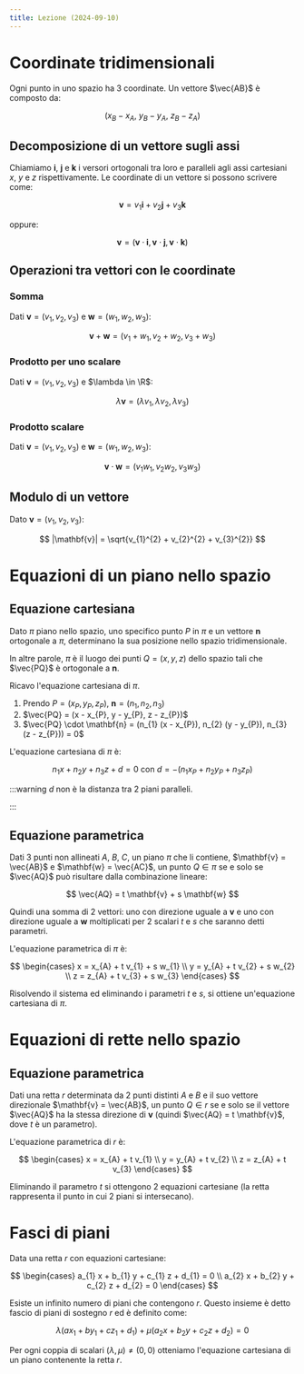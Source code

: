 ```yaml
---
title: Lezione (2024-09-10)
---
```


# Coordinate tridimensionali

Ogni punto in uno spazio ha 3 coordinate. Un vettore $\vec{AB}$ è composto da:

$$
(x_{B} - x_{A},\ y_{B} - y_{A},\ z_{B} - z_{A})
$$

## Decomposizione di un vettore sugli assi

Chiamiamo $\mathbf{i}$, $\mathbf{j}$ e $\mathbf{k}$ i versori ortogonali tra
loro e paralleli agli assi cartesiani $x$, $y$ e $z$ rispettivamente. Le
coordinate di un vettore si possono scrivere come:

$$
\mathbf{v} = v_{1} \mathbf{i} + v_{2} \mathbf{j} + v_{3} \mathbf{k}
$$

oppure:

$$
\mathbf{v} = (\mathbf{v} \cdot \mathbf{i}, \mathbf{v} \cdot \mathbf{j}, \mathbf{v} \cdot \mathbf{k})
$$

## Operazioni tra vettori con le coordinate

### Somma

Dati $\mathbf{v} = (v_{1}, v_{2}, v_{3})$ e
$\mathbf{w} = (w_{1}, w_{2}, w_{3})$:

$$
\mathbf{v} + \mathbf{w} = (v_{1} + w_{1}, v_{2} + w_{2}, v_{3} + w_{3})
$$

### Prodotto per uno scalare

Dati $\mathbf{v} = (v_{1}, v_{2}, v_{3})$ e $\lambda \in \R$:

$$
\lambda \mathbf{v} = (\lambda v_{1}, \lambda v_{2}, \lambda v_{3})
$$

### Prodotto scalare

Dati $\mathbf{v} = (v_{1}, v_{2}, v_{3})$ e
$\mathbf{w} = (w_{1}, w_{2}, w_{3})$:

$$
\mathbf{v} \cdot \mathbf{w} = (v_{1} w_{1}, v_{2} w_{2}, v_{3} w_{3})
$$

## Modulo di un vettore

Dato $\mathbf{v} = (v_{1}, v_{2}, v_{3})$:

$$
|\mathbf{v}| = \sqrt{v_{1}^{2} + v_{2}^{2} +  v_{3}^{2}}
$$

# Equazioni di un piano nello spazio

## Equazione cartesiana

Dato $\pi$ piano nello spazio, uno specifico punto $P$ in $\pi$ e un vettore
$\mathbf{n}$ ortogonale a $\pi$, determinano la sua posizione nello spazio
tridimensionale.

In altre parole, $\pi$ è il luogo dei punti $Q = (x, y, z)$ dello spazio tali
che $\vec{PQ}$ è ortogonale a $\mathbf{n}$.

Ricavo l'equazione cartesiana di $\pi$.

1. Prendo $P = (x_{P}, y_{P}, z_{P})$, $\mathbf{n} = (n_{1}, n_{2}, n_{3})$
2. $\vec{PQ} = (x - x_{P}, y - y_{P}, z - z_{P})$
3. $\vec{PQ} \cdot \mathbf{n} = (n_{1} (x - x_{P}), n_{2} (y - y_{P}), n_{3} (z - z_{P})) = 0$

L'equazione cartesiana di $\pi$ è:

$$
n_{1} x + n_{2} y + n_{3} z + d = 0 \text{ con } d = -(n_{1} x_{P} + n_{2} y_{P} + n_{3} z_{P})
$$

:::warning $d$ non è la distanza tra 2 piani paralleli.

:::

## Equazione parametrica

Dati 3 punti non allineati $A$, $B$, $C$, un piano $\pi$ che li contiene,
$\mathbf{v} = \vec{AB}$ e $\mathbf{w} = \vec{AC}$, un punto $Q \in \pi$ se e
solo se $\vec{AQ}$ può risultare dalla combinazione lineare:

$$
\vec{AQ} = t \mathbf{v} + s \mathbf{w}
$$

Quindi una somma di 2 vettori: uno con direzione uguale a $\mathbf{v}$ e uno con
direzione uguale a $\mathbf{w}$ moltiplicati per 2 scalari $t$ e $s$ che saranno
detti parametri.

L'equazione parametrica di $\pi$ è:

$$
\begin{cases}
x = x_{A} + t v_{1} + s w_{1} \\
y = y_{A} + t v_{2} + s w_{2} \\
z = z_{A} + t v_{3} + s w_{3}
\end{cases}
$$

Risolvendo il sistema ed eliminando i parametri $t$ e $s$, si ottiene
un'equazione cartesiana di $\pi$.

# Equazioni di rette nello spazio

## Equazione parametrica

Dati una retta $r$ determinata da 2 punti distinti $A$ e $B$ e il suo vettore
direzionale $\mathbf{v} = \vec{AB}$, un punto $Q \in r$ se e solo se il vettore
$\vec{AQ}$ ha la stessa direzione di $\mathbf{v}$ (quindi
$\vec{AQ} = t \mathbf{v}$, dove $t$ è un parametro).

L'equazione parametrica di $r$ è:

$$
\begin{cases}
x = x_{A} + t v_{1} \\
y = y_{A} + t v_{2} \\
z = z_{A} + t v_{3}
\end{cases}
$$

Eliminando il parametro $t$ si ottengono 2 equazioni cartesiane (la retta
rappresenta il punto in cui 2 piani si intersecano).

# Fasci di piani

Data una retta $r$ con equazioni cartesiane:

$$
\begin{cases}
a_{1} x + b_{1} y + c_{1} z + d_{1} = 0 \\
a_{2} x + b_{2} y + c_{2} z + d_{2} = 0
\end{cases}
$$

Esiste un infinito numero di piani che contengono $r$. Questo insieme è detto
fascio di piani di sostegno $r$ ed è definito come:

$$
\lambda(a x_{1} + b y_{1} + c z_{1} + d_{1}) + \mu(a_{2} x + b_{2} y + c_{2} z + d_{2}) = 0
$$

Per ogni coppia di scalari $(\lambda, \mu) \neq (0, 0)$ otteniamo l'equazione
cartesiana di un piano contenente la retta $r$.
